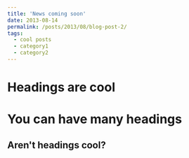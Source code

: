 ```yaml
---
title: 'News coming soon'
date: 2013-08-14
permalink: /posts/2013/08/blog-post-2/
tags:
  - cool posts
  - category1
  - category2
---
```




Headings are cool
======

You can have many headings
======

Aren't headings cool?
------
